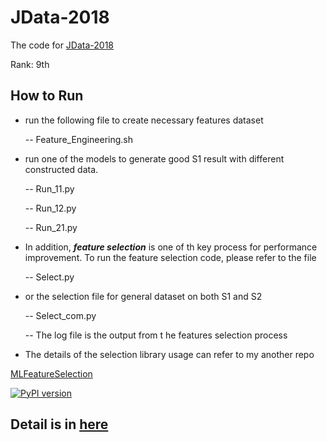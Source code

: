 # JData-2018
The code for [JData-2018](https://jdata.jd.com/html/detail.html?id=2)

Rank: 9th

## How to Run

- run the following file to create necessary features dataset

   -- Feature_Engineering.sh

- run one of the models to generate good S1 result with different constructed data.

   -- Run_11.py

   -- Run_12.py

   -- Run_21.py

- In addition, ***feature selection*** is one of th key process for performance improvement. To run the feature selection code, please refer to the file

   -- Select.py

- or the selection file for general dataset on both S1 and S2

   -- Select_com.py
   
   -- The log file is the output from t he features selection process

- The details of the selection library usage can refer to my another repo

[MLFeatureSelection](https://github.com/duxuhao/Feature-Selection)

[![PyPI version](https://badge.fury.io/py/MLFeatureSelection.svg)](https://pypi.org/project/MLFeatureSelection/)

## Detail is in [here](https://github.com/duxuhao/JData-2018/blob/master/D国反击战_9_S1.pdf)